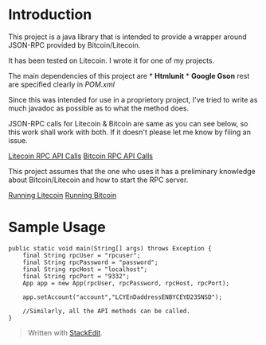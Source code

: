 Introduction
============

This project is a java library that is intended to provide a wrapper around JSON-RPC provided by Bitcoin/Litecoin.

It has been tested on Litecoin. I wrote it for one of my projects.

The main dependencies of this project are 
    *   **Htmlunit**
    *   **Google Gson**
rest are specified clearly in *POM.xml*

Since this was intended for use in a proprietory project, I've tried to write as much javadoc as possible as to what the method does.

JSON-RPC calls for Litecoin & Bitcoin are same as you can see below, so this work shall work with both. If it doesn't please let me know by filing an issue.

[Litecoin RPC API Calls](https://litecoin.info/Litecoin_API)
[Bitcoin RPC API Calls](https://en.bitcoin.it/wiki/API_reference_%28JSON-RPC%29)

This project assumes that the one who uses it has a preliminary knowledge about Bitcoin/Litecoin and how to start the RPC server.

[Running Litecoin](https://litecoin.info/Litecoin.conf)
[Running Bitcoin](https://en.bitcoin.it/wiki/Running_Bitcoin)



Sample Usage
===========

    public static void main(String[] args) throws Exception {
        final String rpcUser = "rpcuser";
        final String rpcPassword = "password";
        final String rpcHost = "localhost";
        final String rpcPort = "9332";
        App app = new App(rpcUser, rpcPassword, rpcHost, rpcPort);

        app.setAccount("account","LCYEnDaddressENBYCEYD235NSD");
        
        //Similarly, all the API methods can be called.
    }



> Written with [StackEdit](https://stackedit.io/).